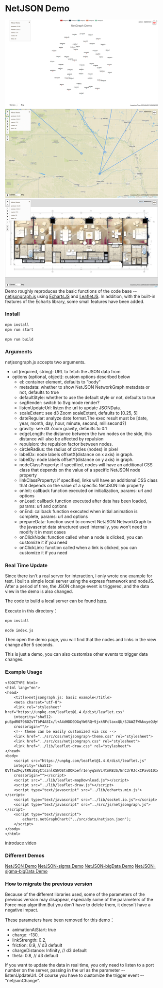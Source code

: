 # NetJSON Demo

![img](/src/data/netjsongraph.png)
![img](/src/data/netjsonmap.png)
![img](/src/data/netjsonindoormap.png)
Demo roughly reproduces the basic functions of the code base -- [netjsongraph.js](https://github.com/netjson/netjsongraph.js) using [EchartsJS](https://github.com/apache/incubator-echarts) and [LeafletJS](https://github.com/Leaflet/Leaflet). In addition, with the built-in features of the Echarts library, some small features have been added.

### Install

```
npm install
npm run start

npm run build
```

### Arguments

netjsongraph.js accepts two arguments.

- url (required, string): URL to fetch the JSON data from
- options (optional, object): custom options described below
    - el: container element, defaults to "body"
    - metadata: whether to show NetJSON NetworkGraph metadata or not, defaults to true
    - defaultStyle: whether to use the default style or not, defaults to true
    - svgRender: switch to Svg mode render?
    - listenUpdateUrl: listen the url to update JSONData.
    - scaleExtent: see d3 Zoom scaleExtent, defaults to [0.25, 5]
    - dateRegular: analyze date format.The exec result must be [date, year, month, day, hour, minute, second, millisecond?]
    - gravity: see d3 Zoom gravity, defaults to 0.1
    - edgeLength: the distance between the two nodes on the side, this distance will also be affected by repulsion
    - repulsion: the repulsion factor between nodes.
    - circleRadius: the radius of circles (nodes) in pixel
    - labelDx: node labels offsetX(distance on x axis) in graph.
    - labelDy: node labels offsetY(distance on y axis) in graph.
    - nodeClassProperty: if specified, nodes will have an additional CSS class that depends on the value of a specific NetJSON node property
    - linkClassProperty: if specified, links will have an additional CSS class that depends on the value of a specific NetJSON link property
    - onInit: callback function executed on initialization, params: url and options
    - onLoad: callback function executed after data has been loaded, params: url and options
    - onEnd: callback function executed when initial animation is complete, params: url and options
    - prepareData: function used to convert NetJSON NetworkGraph to the javascript data structured used internally, you won't need to modify it in most cases
    - onClickNode: function called when a node is clicked, you can customize it if you need
    - onClickLink: function called when a link is clicked, you can customize it if you need

### Real Time Update

Since there isn't a real server for interaction, I only wrote one example for test. I built a simple local server using the express framework and nodeJS. After a period of time, the JSON change event is triggered, and the data view in the demo is also changed.

The code to build a local server can be found [here](https://github.com/KuTuGu/NetJSONDemo/tree/master/src/data/netjsonnode/).

Execute in this directory：
```
npm install

node index.js
```

Then open the demo page, you will find that the nodes and links in the view change after 5 seconds.

This is just a demo, you can also customize other events to trigger data changes.

### Example Usage

```
<!DOCTYPE html>
<html lang="en">
<head>
    <title>netjsongraph.js: basic example</title>
    <meta charset="utf-8">
    <link rel="stylesheet" href="https://unpkg.com/leaflet@1.4.0/dist/leaflet.css"
    integrity="sha512-puBpdR0798OZvTTbP4A8Ix/l+A4dHDD0DGqYW6RQ+9jxkRFclaxxQb/SJAWZfWAkuyeQUytO7+7N4QKrDh+drA=="
    crossorigin=""/>
    <!-- theme can be easily customized via css -->
    <link href="../src/css/netjsongraph-theme.css" rel="stylesheet">
    <link href="../src/css/netjsongraph.css" rel="stylesheet">
    <link href="../lib/leaflet-draw.css" rel="stylesheet">
</head>
<body>
    <script src="https://unpkg.com/leaflet@1.4.0/dist/leaflet.js"
    integrity="sha512-QVftwZFqvtRNi0ZyCtsznlKSWOStnDORoefr1enyq5mVL4tmKB3S/EnC3rRJcxCPavG10IcrVGSmPh6Qw5lwrg=="
    crossorigin=""></script>
    <script src="../lib/leaflet-mapDownload.js"></script>
    <script src="../lib/leaflet-draw.js"></script>
    <script type="text/javascript" src="../lib/echarts.min.js"></script>
    <script type="text/javascript" src="../lib/socket.io.js"></script>
    <script type="text/javascript" src="../src/js/netjsongraph.js"></script>
    <script type="text/javascript">
        echarts.netGraphChart("../src/data/netjson.json");
    </script>
</body>
</html>
```

[introduce video](https://youtu.be/Kxhao0Dk7iw)

### Different Demos

[NetJSON Demo](https://kutugu.github.io/NetJSONDemo/examples/netjson.html)
[NetJSON-sigma Demo](https://kutugu.github.io/NetJSONDemo/examples/netjson-sigma.html)
[NetJSON-bigData Demo](https://kutugu.github.io/NetJSONDemo/examples/netjson-bigData.html)
[NetJSON-sigma-bigData Demo](https://kutugu.github.io/NetJSONDemo/examples/netjson-sigma-bigData.html)

### How to migrate the previous version

Because of the different libraries used, some of the parameters of the previous version may disappear, especially some of the parameters of the Force map algorithm.But you don't have to delete them, it doesn't have a negative impact.

These parameters have been removed for this demo：
- animationAtStart: true
- charge: -130,                                
- linkStrength: 0.2,
- friction: 0.9,  // d3 default
- chargeDistance: Infinity,  // d3 default
- theta: 0.8,  // d3 default

If you want to update the data in real time, you only need to listen to a port number on the server, passing in the url as the parameter -- listenUpdateUrl.
Of course you have to customize the trigger event -- "netjsonChange".
          
